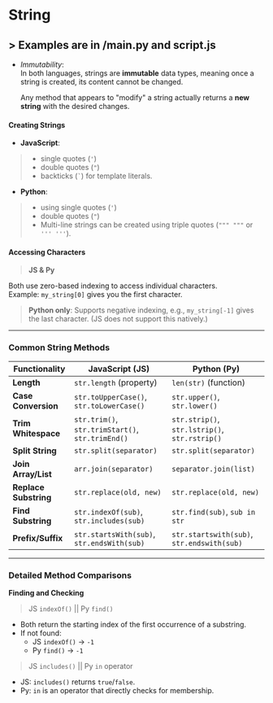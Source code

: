 # String 
## > Examples are in /main.py and script.js
- *Immutability*:  
  In both languages, strings are **immutable** data types, meaning once a string is created, its content cannot be changed.
  
   Any method that appears to "modify" a string actually returns a **new string** with the desired changes.

#### Creating Strings
- **JavaScript**: 
>* single quotes (`'`)
>* double quotes (`"`)
>* backticks (`` ` ``) for template literals.
- **Python**: 
>* using single quotes (`'`)
>* double quotes (`"`)
>* Multi-line strings can be created using triple quotes (`""" """` or `''' '''`).

#### Accessing Characters
>**JS & Py**

 Both use zero-based indexing to access individual characters.  
  Example: `my_string[0]` gives you the first character.
> **Python only**: Supports negative indexing, e.g., `my_string[-1]` gives the last character. (JS does not support this natively.)

---

### Common String Methods

| Functionality         | JavaScript (JS)                    | Python (Py)                      |
|-----------------------|------------------------------------|----------------------------------|
| **Length**            | `str.length` (property)            | `len(str)` (function)            |
| **Case Conversion**   | `str.toUpperCase()`, `str.toLowerCase()` | `str.upper()`, `str.lower()` |
| **Trim Whitespace**   | `str.trim()`, `str.trimStart()`, `str.trimEnd()` | `str.strip()`, `str.lstrip()`, `str.rstrip()` |
| **Split String**      | `str.split(separator)`             | `str.split(separator)`            |
| **Join Array/List**   | `arr.join(separator)`              | `separator.join(list)`            |
| **Replace Substring** | `str.replace(old, new)`            | `str.replace(old, new)`           |
| **Find Substring**    | `str.indexOf(sub)`, `str.includes(sub)` | `str.find(sub)`, `sub in str`   |
| **Prefix/Suffix**     | `str.startsWith(sub)`, `str.endsWith(sub)` | `str.startswith(sub)`, `str.endswith(sub)` |

---

### Detailed Method Comparisons

**Finding and Checking**

>JS `indexOf()` || Py `find()`
- Both return the starting index of the first occurrence of a substring.
- If not found:
  - JS `indexOf()` → `-1`
  - Py `find()` → `-1`

>JS `includes()` || Py `in` operator
- JS: `includes()` returns `true`/`false`.
- Py: `in` is an operator that directly checks for membership.
